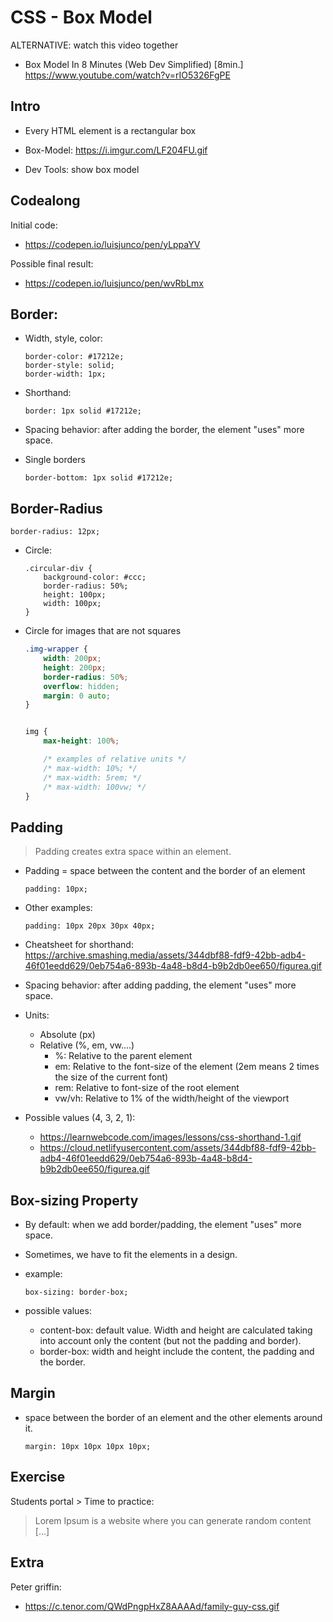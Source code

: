 

# CSS - Box Model



ALTERNATIVE: watch this video together

- Box Model In 8 Minutes (Web Dev Simplified) [8min.]
  https://www.youtube.com/watch?v=rIO5326FgPE



<!--- 

Status: complete

Notes:
- box model is also covered in the prework (some things like "box-sizing" are not)

-->


## Intro 


- Every HTML element is a rectangular box

- Box-Model: https://i.imgur.com/LF204FU.gif

- Dev Tools: show box model



## Codealong

Initial code: 
- https://codepen.io/luisjunco/pen/yLppaYV
  <!-- @LT: remember to fork -->

Possible final result:
- https://codepen.io/luisjunco/pen/wvRbLmx



## Border:


- Width, style, color:

    ```
    border-color: #17212e;
    border-style: solid;
    border-width: 1px;
    ```

- Shorthand:
    ```
    border: 1px solid #17212e;
    ```

- Spacing behavior: after adding the border, the element "uses" more space.

- Single borders

    ```
    border-bottom: 1px solid #17212e;
    ```


## Border-Radius

```
border-radius: 12px;
```


- Circle:

    ```
    .circular-div {
        background-color: #ccc;
        border-radius: 50%;
        height: 100px;
        width: 100px;
    }
    ```


- Circle for images that are not squares

    ```css
    .img-wrapper {
        width: 200px;
        height: 200px;
        border-radius: 50%;
        overflow: hidden;
        margin: 0 auto;
    }


    img {
        max-height: 100%;

        /* examples of relative units */
        /* max-width: 10%; */
        /* max-width: 5rem; */
        /* max-width: 100vw; */
    }
    ```



## Padding

> Padding creates extra space within an element.

- Padding = space between the content and the border of an element

    ```
    padding: 10px;
    ```

- Other examples:

    ```
    padding: 10px 20px 30px 40px;
    ```

- Cheatsheet for shorthand: https://archive.smashing.media/assets/344dbf88-fdf9-42bb-adb4-46f01eedd629/0eb754a6-893b-4a48-b8d4-b9b2db0ee650/figurea.gif

- Spacing behavior: after adding padding, the element "uses" more space.


- Units:
  - Absolute (px)
  - Relative (%, em, vw....)
    - %: Relative to the parent element
    - em: Relative to the font-size of the element (2em means 2 times the size of the current font)
    - rem: Relative to font-size of the root element
    - vw/vh: Relative to 1% of the width/height of the viewport


- Possible values (4, 3, 2, 1):
  - https://learnwebcode.com/images/lessons/css-shorthand-1.gif
  - https://cloud.netlifyusercontent.com/assets/344dbf88-fdf9-42bb-adb4-46f01eedd629/0eb754a6-893b-4a48-b8d4-b9b2db0ee650/figurea.gif



## Box-sizing Property

- By default: when we add border/padding, the element "uses" more space.

- Sometimes, we have to fit the elements in a design.

- example:

    ```
    box-sizing: border-box;
    ```

- possible values:

  - content-box: default value. Width and height are calculated taking into account only the content (but not the padding and border).
  - border-box: width and height include the content, the padding and the border.




## Margin

- space between the border of an element and the other elements around it.

    ```
    margin: 10px 10px 10px 10px;
    ```


## Exercise

Students portal > Time to practice:
> Lorem Ipsum is a website where you can generate random content [...]




## Extra

Peter griffin:
- https://c.tenor.com/QWdPngpHxZ8AAAAd/family-guy-css.gif




